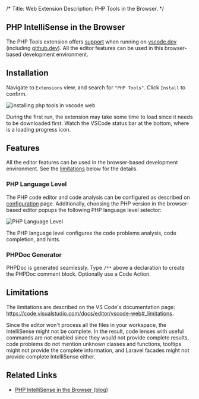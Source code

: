 /*
Title: Web Extension
Description: PHP Tools in the Browser.
*/

## PHP IntelliSense in the Browser

The PHP Tools extension offers [support](https://blog.devsense.com/2022/php-intellisense-web) when running on [vscode.dev](https://vscode.dev) (including [github.dev](https://github.dev)). All the editor features can be used in this browser-based development environment.

## Installation

Navigate to `Extensions` view, and search for `"PHP Tools"`. Click `Install` to confirm.

![installing php tools in vscode web](../imgs/vscode-web-install.png)

During the first run, the extension may take some time to load since it needs to be downloaded first. Watch the VSCode status bar at the bottom, where is a loading progress icon.

## Features

All the editor features can be used in the browser-based development environment. See the [limitations](#limitations) below for the details.

### PHP Language Level

The PHP code editor and code analysis can be configured as described on [configuration](../configuration.md) page. Additionally, choosing the PHP version in the browser-based editor popups the following PHP language level selector:

![PHP Language Level](../imgs/phptools-web-language-level.png)

The PHP language level configures the code problems analysis, code completion, and hints.

### PHPDoc Generator

PHPDoc is generated seamlessly. Type `/**` above a declaration to create the PHPDoc comment block. Optionally use a Code Action.

## Limitations

The limitations are described on the VS Code's documentation page: https://code.visualstudio.com/docs/editor/vscode-web#_limitations.

Since the editor won't process all the files in your workspace, the IntelliSense might not be complete. In the result, code lenses with useful commands are not enabled since they would not provide complete results, code problems do not mention unknown classes and functions, tooltips might not provide the complete information, and Laravel facades might not provide complete IntelliSense either.

## Related Links

- [PHP IntelliSense in the Browser (blog)](https://blog.devsense.com/2022/php-intellisense-web)
